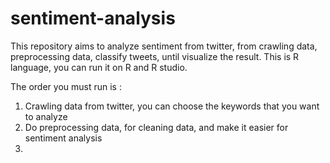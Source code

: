 # sentiment-analysis
This repository aims to analyze sentiment from twitter, from crawling data, preprocessing data, classify tweets, until visualize the result.
This is R language, you can run it on R and R studio.

The order you must run is :
1. Crawling data from twitter, you can choose the keywords that you want to analyze
2. Do preprocessing data, for cleaning data, and make it easier for sentiment analysis
3. 
